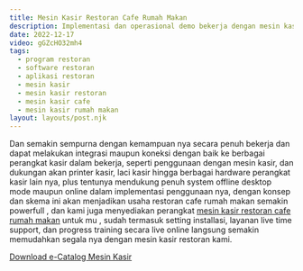 ```yaml
---
title: Mesin Kasir Restoran Cafe Rumah Makan
description: Implementasi dan operasional demo bekerja dengan mesin kasir restoran cafe rumah makan.
date: 2022-12-17
video: gGZcHO32mh4
tags:
  - program restoran
  - software restoran
  - aplikasi restoran
  - mesin kasir
  - mesin kasir restoran
  - mesin kasir cafe
  - mesin kasir rumah makan
layout: layouts/post.njk
---
```


Dan semakin sempurna dengan kemampuan nya secara penuh bekerja dan dapat melakukan integrasi maupun koneksi dengan baik ke berbagai perangkat kasir dalam bekerja, seperti penggunaan dengan mesin kasir, dan dukungan akan printer kasir, laci kasir hingga berbagai hardware perangkat kasir lain nya, plus tentunya mendukung penuh system offline desktop mode maupun online dalam implementasi penggunaan nya, dengan konsep dan skema ini akan menjadikan usaha restoran cafe rumah makan semakin powerfull , dan kami juga menyediakan perangkat [mesin kasir restoran cafe rumah makan]({{page.url}}) untuk mu , sudah termasuk setting installasi, layanan live time support, dan progress training secara live online langsung semakin memudahkan segala nya dengan mesin kasir restoran kami.

[Download e-Catalog Mesin Kasir](https://mesinkasir.github.io/larapos/e-catalog/next%20level%20resto%20cafe%20system.pdf)

